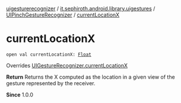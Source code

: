 [uigesturerecognizer](../../index.md) / [it.sephiroth.android.library.uigestures](../index.md) / [UIPinchGestureRecognizer](index.md) / [currentLocationX](./current-location-x.md)

# currentLocationX

`open val currentLocationX: `[`Float`](https://kotlinlang.org/api/latest/jvm/stdlib/kotlin/-float/index.html)

Overrides [UIGestureRecognizer.currentLocationX](../-u-i-gesture-recognizer/current-location-x.md)

**Return**
Returns the X computed as the location in a given view of the gesture represented by the receiver.

**Since**
1.0.0

